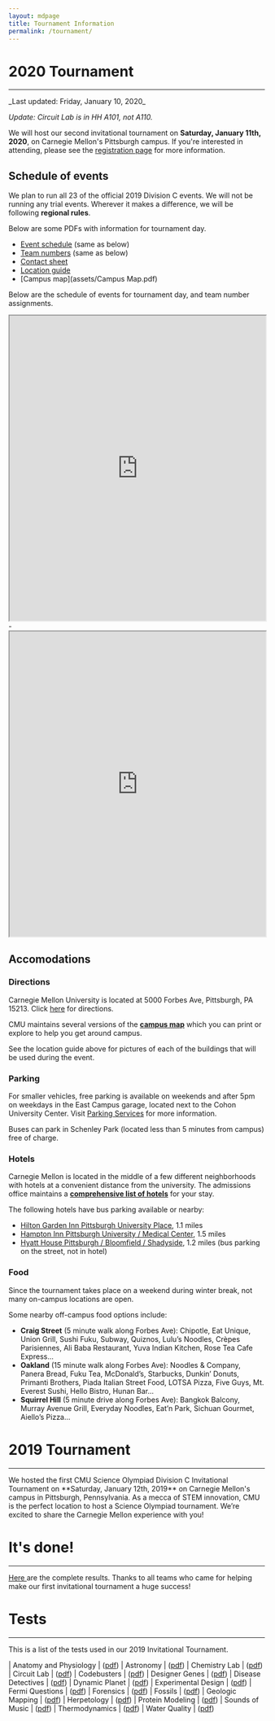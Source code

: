```yaml
---
layout: mdpage
title: Tournament Information
permalink: /tournament/
---
```


# 2020 Tournament
<hr>
_Last updated: Friday, January 10, 2020_

_Update: Circuit Lab is in HH A101, not A110._

We will host our second invitational tournament on
**Saturday, January 11th, 2020**, on Carnegie Mellon's Pittsburgh campus.
If you're interested in attending, please see the
<a href="/registration/">registration page</a> for more information.

## Schedule of events

We plan to run all 23 of the official 2019 Division C events.
We will not be running any trial events.
Wherever it makes a difference, we will be following **regional rules**.

Below are some PDFs with information for tournament day.

* [Event schedule](assets/event_schedule.pdf) (same as below)
* [Team numbers](assets/team_numbers.pdf) (same as below)
* [Contact sheet](assets/contact_sheet.pdf)
* [Location guide](assets/location_guide.pdf)
* [Campus map](assets/Campus Map.pdf)

Below are the schedule of events for tournament day, and team number assignments.
 
<iframe src="https://docs.google.com/spreadsheets/d/e/2PACX-1vSGCAjDyb0cQyBxhh4QIrr-0mCaXo0dksBqskj5arCj9Se6v_yLz1kC5CKe6kIM-SHqR0W9Icjkk-Gt/pubhtml?gid=1346582439&amp;single=true&amp;widget=true&amp;headers=false" style="width: 100%; min-height: 600px;"></iframe>
-
<iframe src="https://docs.google.com/spreadsheets/d/e/2PACX-1vTLaXf3LYRb1AoNJmhb57-ZNJCVjUoxx8zH2KBRYwfnJwWZpHYHTFDxHPUqTDwe6_Lez0FoJ-bPOD4K/pubhtml?gid=1566910357&amp;single=true&amp;widget=true&amp;headers=false" style="width: 100%; min-height: 600px;"></iframe>

## Accomodations

### Directions

Carnegie Mellon University is located at 5000 Forbes Ave, Pittsburgh, PA 15213. Click <a href="https://www.google.com/maps?saddr=My+Location&daddr=Carnegie+Mellon+University" target="_blank">here</a> for directions.

CMU maintains several versions of the
[**campus map**](https://www.cmu.edu/visit/maps-parking-transportation.html)
which you can print or explore to help you get around campus.

See the location guide above for pictures of each of the buildings that
will be used during the event.

### Parking

For smaller vehicles, free parking is available on weekends and after 5pm
on weekdays in the East Campus garage, located next to the
Cohon University Center.
Visit [Parking Services](https://www.cmu.edu/parking/about/) for more information.

Buses can park in Schenley Park (located less than 5 minutes from campus) free of charge.

### Hotels

Carnegie Mellon is located in the middle of a few different neighborhoods with hotels at a convenient distance from the university.
The admissions office maintains a
[**comprehensive list of hotels**](https://admission.enrollment.cmu.edu/pages/accommodations)
for your stay.

The following hotels have bus parking available or nearby:

* [Hilton Garden Inn Pittsburgh University Place](https://www.hilton.com/en/hotels/pitucgi-hilton-garden-inn-pittsburgh-university-place/), 1.1 miles
* [Hampton Inn Pittsburgh University / Medical Center](https://www.hilton.com/en/hotels/pitokhx-hampton-pittsburgh-university-medical-center/), 1.5 miles
* [Hyatt House Pittsburgh / Bloomfield / Shadyside](https://www.hyatt.com/en-US/hotel/pennsylvania/hyatt-house-pittsburgh-bloomfield-shadyside/pitxp), 1.2 miles (bus parking on the street, not in hotel)

### Food

Since the tournament takes place on a weekend during winter break, not many on-campus locations are open.

Some nearby off-campus food options include:

- **Craig Street** (5 minute walk along Forbes Ave): Chipotle, Eat Unique, Union Grill, Sushi Fuku, Subway, Quiznos, Lulu&rsquo;s Noodles, Cr&egrave;pes Parisiennes, Ali Baba Restaurant, Yuva Indian Kitchen, Rose Tea Cafe Express...
- **Oakland** (15 minute walk along Forbes Ave): Noodles & Company, Panera Bread, Fuku Tea, McDonald&rsquo;s, Starbucks, Dunkin&rsquo; Donuts, Primanti Brothers, Piada Italian Street Food, LOTSA Pizza, Five Guys, Mt. Everest Sushi, Hello Bistro, Hunan Bar...
- **Squirrel Hill** (5 minute drive along Forbes Ave):  Bangkok Balcony, Murray Avenue Grill, Everyday Noodles, Eat&rsquo;n Park, Sichuan Gourmet, Aiello&rsquo;s Pizza...


# 2019 Tournament
<hr>
We hosted the first CMU Science Olympiad Division C Invitational Tournament on **Saturday, January 12th, 2019** on Carnegie Mellon's campus in Pittsburgh, Pennsylvania.
As a mecca of STEM innovation, CMU is the perfect location to host a Science Olympiad tournament.
We’re excited to share the Carnegie Mellon experience with you!

# It's done!
<hr>
<a href="https://docs.google.com/spreadsheets/d/1QLLG4RMo5hvc5Fz_8nUaxWuqXLa2P0vj0pn1y0vKxV4/edit?usp=sharing" target="_blank"> Here </a> are the complete results. Thanks to all teams who came for
helping make our first invitational tournament a huge success!

# Tests
<hr>
This is a list of the tests used in our 2019 Invitational Tournament.

| Anatomy and Physiology   | ([pdf](https://drive.google.com/open?id=11KYkWTbjN2zua48rqzw1-gpaeHcIyhmV))
| Astronomy                | ([pdf](https://drive.google.com/open?id=1EguVwimJOLV41j4Dm2f-VxsvafpTaL6Y))
| Chemistry Lab            | ([pdf](https://drive.google.com/open?id=12Sw01HAlKS0c8QaAFC6dms5KuNwvzZVd))
| Circuit Lab              | ([pdf](https://drive.google.com/open?id=1oyPTG4_7FJq9xXrg6z4DMmAo74brHkJ2))
| Codebusters              | ([pdf](https://drive.google.com/open?id=1RTymVI0FyaNU5iBFGOf4npFqLSZ3p8Z7))
| Designer Genes           | ([pdf](https://drive.google.com/open?id=102K4chNIo8ph4RnHxOWKI320Vj_sjswV))
| Disease Detectives       | ([pdf](https://drive.google.com/open?id=1kOEiKyw3Wxr6OV2TO7r-HPaSOr9telRG))
| Dynamic Planet           | ([pdf](https://drive.google.com/open?id=1upg7DJP2kPrDv5NYDo8ICd5a5ozDvGTl))
| Еxperimental Design      | ([pdf](https://drive.google.com/open?id=1k0fMaW2mNW7Bnw_lyj_Cpo4R2hPG7IVS))
| Fermi Questions          | ([pdf](https://drive.google.com/open?id=13bD4c4ULr2jb4Igf2V4nZdenqv_QE8Vj))
| Forensics                | ([pdf](https://drive.google.com/open?id=12XROjWRLjfhU_XrLQY2YU-Cbcdm4IM-o))
| Fossils                  | ([pdf](https://drive.google.com/open?id=1ctrRS5JnBOn8-KIFkiwNQvWTXECVYmpJ))
| Geologic Mapping         | ([pdf](https://drive.google.com/open?id=1HRZyalfutBnKA6U3xrsLrWWCOaBSOG32))
| Herpetology              | ([pdf](https://drive.google.com/open?id=18SMoRXl-1-1sTpKkgvLft61Nv-L4Rni7))
| Protein Modeling         | ([pdf](https://drive.google.com/open?id=13LzEV1IrMzmlEmVrvxuSakwmw4kGY5OB))
| Sounds of Music          | ([pdf](https://drive.google.com/open?id=1S7gTNtyfC2Ovq4fgBttE5Qhge3jhxai-))
| Thermodynamics           | ([pdf](https://drive.google.com/open?id=1yGmqSFmQIFtzwdBW_QXMduFNvnhrNpbf))
| Water Quality            | ([pdf](https://drive.google.com/open?id=1b0SABQOlFNeUUhVSlrfcoJO9h_QPoRsn))


